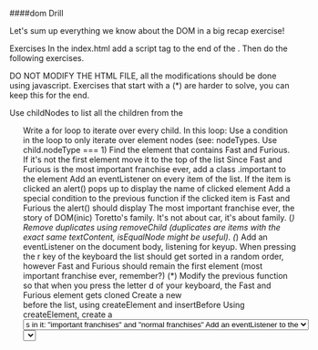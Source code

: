 ####dom Drill


Let's sum up everything we know about the DOM in a big recap exercise!

Exercises
In the index.html add a script tag to the end of the <body>. Then do the following exercises.

DO NOT MODIFY THE HTML FILE, all the modifications should be done using javascript. Exercises that start with a (*) are harder to solve, you can keep this for the end.

Use childNodes to list all the children from the <ul>
Write a for loop to iterate over every child. In this loop:
Use a condition in the loop to only iterate over element nodes (see: nodeTypes. Use child.nodeType === 1)
Find the element that contains Fast and Furious. If it's not the first element move it to the top of the list
Since Fast and Furious is the most important franchise ever, add a class .important to the element
Add an eventListener on every item of the list. If the item is clicked an alert() pops up to display the name of clicked element
Add a special condition to the previous function if the clicked item is Fast and Furious the alert() should display The most important franchise ever, the story of DOM(inic) Toretto's family. It's not about car, it's about family.
(*) Remove duplicates using removeChild (duplicates are items with the exact same textContent, isEqualNode might be useful).
(*) Add an eventListener on the document body, listening for keyup. When pressing the r key of the keyboard the list should get sorted in a random order, however Fast and Furious should remain the first element (most important franchise ever, remember?)
(*) Modify the previous function so that when you press the letter d of your keyboard, the Fast and Furious element gets cloned
Create a new <div> before the list, using createElement and insertBefore
Using createElement, create a <select> tag into the previously created <div>, with two <option>s in it: "important franchises" and "normal franchises"
Add an eventListener to the <select>, on change, if the option "important franchise" is chosen, only display items of the list that have the class .important. (hint: you can toggle visibility using element.style.visibility = 'hidden')


## Authors

https://becode.org/all-trainings/

Willy Seghers
## Lessons Learned

What did you learn while building this project? What challenges did you face and how did you overcome them?

Javascript Dom